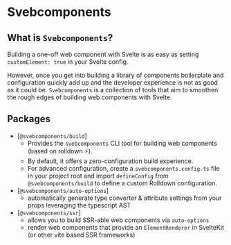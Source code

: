 # Svebcomponents

## What is `Svebcomponents`?

Building a one-off web component with Svelte is as easy as setting `customElement: true` in your Svelte config.

However, once you get into building a library of components boilerplate and configuration quickly add up and the developer experience is not as good as it could be.
`Svebcomponents` is a collection of tools that aim to smoothen the rough edges of building web components with Svelte.

## Packages

- [`@svebcomponents/build`]
  - Provides the `svebcomponents` CLI tool for building web components (based on rolldown ⚡).
  - By default, it offers a zero-configuration build experience.
  - For advanced configuration, create a `svebcomponents.config.ts` file in your project root and import `defineConfig` from `@svebcomponents/build` to define a custom Rolldown configuration.
- [`@svebcomponents/auto-options`]
  - automatically generate type converter & attribute settings from your props leveraging the typescript AST
- [`@svebcomponents/ssr`]
  - allows you to build SSR-able web components via `auto-options`
  - render web components that provide an `ElementRenderer` in SvelteKit (or other vite based SSR frameworks)
